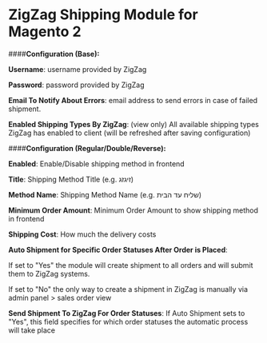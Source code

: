 # ZigZag Shipping Module for Magento 2

####**Configuration (Base):**

**Username**: username provided by ZigZag

**Password**: password provided by ZigZag

**Email To Notify About Errors**: email address to send errors in case of failed shipment.

**Enabled Shipping Types By ZigZag**: (view only) All available shipping types ZigZag has enabled to client (will be refreshed after saving configuration)

####**Configuration (Regular/Double/Reverse):**

**Enabled**: Enable/Disable shipping method in frontend

**Title**: Shipping Method Title (e.g. זיגזג)

**Method Name**: Shipping Method Name  (e.g. שליח עד הבית)

**Minimum Order Amount**: Minimum Order Amount to show shipping method in frontend

**Shipping Cost**: How much the delivery costs

**Auto Shipment for Specific Order Statuses After Order is Placed**: 

If set to "Yes" the module will create shipment to all orders and will submit them to ZigZag systems.

If set to "No" the only way to create a shipment in ZigZag is manually via admin panel > sales order view 

**Send Shipment To ZigZag For Order Statuses**: If Auto Shipment sets to "Yes", this field specifies for which order statuses the automatic process will take place 